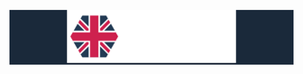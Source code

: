 <p align="center" class="bg-gray-dark" style="background-color: #1a293a "><img src="public/img/media/Logo.png" alt="" width="300px"/> </p>
